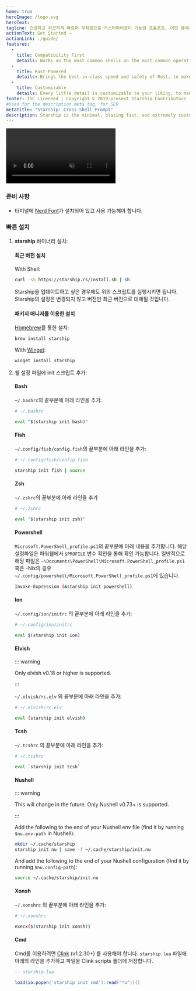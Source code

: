 ```yaml
---
home: true
heroImage: /logo.svg
heroText:
tagline: 간결하고 화끈하게 빠르며 무제한으로 커스터마이징이 가능한 프롬프트. 어떤 쉘에서든 사용할 수 있습니다!
actionText: Get Started →
actionLink: ./guide/
features:
  - 
    title: Compatibility First
    details: Works on the most common shells on the most common operating systems. Use it everywhere!
  - 
    title: Rust-Powered
    details: Brings the best-in-class speed and safety of Rust, to make your prompt as quick and reliable as possible.
  - 
    title: Customizable
    details: Every little detail is customizable to your liking, to make this prompt as minimal or feature-rich as you'd like it to be.
footer: ISC Licensed | Copyright © 2019-present Starship Contributors
#Used for the description meta tag, for SEO
metaTitle: "Starship: Cross-Shell Prompt"
description: Starship is the minimal, blazing fast, and extremely customizable prompt for any shell! Shows the information you need, while staying sleek and minimal. Quick installation available for Bash, Fish, ZSH, Ion, Tcsh, Elvish, Nu, Xonsh, Cmd, and PowerShell.
---
```


<div class="center">
  <video class="demo-video" muted autoplay loop playsinline>
    <source src="/demo.webm" type="video/webm">
    <source src="/demo.mp4" type="video/mp4">
  </video>
</div>

### 준비 사항

- 터미널에 [Nerd Font](https://www.nerdfonts.com/)가 설치되어 있고 사용 가능해야 합니다.

### 빠른 설치

1. **starship** 바이너리 설치:


   #### 최근 버전 설치

   With Shell:

   ```sh
   curl -sS https://starship.rs/install.sh | sh
   ```

   Starship을 업데이트하고 싶은 경우에도 위의 스크립트를 실행시키면 됩니다. Starship의 설정은 변경되지 않고 버전만 최근 버전으로 대체될 것입니다.


   #### 패키지 매니저를 이용한 설치

   [Homebrew](https://brew.sh/)를 통한 설치:

   ```sh
   brew install starship
   ```
   With [Winget](https://github.com/microsoft/winget-cli):

   ```powershell
   winget install starship
   ```

1. 쉘 설정 파일에 init 스크립트 추가:


   #### Bash

   `~/.bashrc`의 끝부분에 아래 라인을 추가:

   ```sh
   # ~/.bashrc

   eval "$(starship init bash)"
   ```


   #### Fish

   `~/.config/fish/config.fish`의 끝부분에 아래 라인을 추가:

   ```sh
   # ~/.config/fish/config.fish

   starship init fish | source
   ```


   #### Zsh

   `~/.zshrc`의 끝부분에 아래 라인을 추가

   ```sh
   # ~/.zshrc

   eval "$(starship init zsh)"
   ```


   #### Powershell

   `Microsoft.PowerShell_profile.ps1`의 끝부분에 아래 내용을 추가합니다. 해당 설정파일은 파워쉘에서 `$PROFILE` 변수 확인을 통해 확인 가능합니다. 일반적으로 해당 파일은 `~\Documents\PowerShell\Microsoft.PowerShell_profile.ps1` 혹은 -Nix의 경우 `~/.config/powershell/Microsoft.PowerShell_profile.ps1`에 있습니다.

   ```sh
   Invoke-Expression (&starship init powershell)
   ```


   #### Ion

   `~/.config/ion/initrc` 의 끝부분에 아래 라인을 추가:

   ```sh
   # ~/.config/ion/initrc

   eval $(starship init ion)
   ```


   #### Elvish

   ::: warning

   Only elvish v0.18 or higher is supported.

   :::

   `~/.elvish/rc.elv` 의 끝부분에 아래 라인을 추가:

   ```sh
   # ~/.elvish/rc.elv

   eval (starship init elvish)
   ```


   #### Tcsh

   `~/.tcshrc` 의 끝부분에 아래 라인을 추가:

   ```sh
   # ~/.tcshrc

   eval `starship init tcsh`
   ```


   #### Nushell

   ::: warning

   This will change in the future. Only Nushell v0.73+ is supported.

   :::

   Add the following to the end of your Nushell env file (find it by running `$nu.env-path` in Nushell):
   ```sh
   mkdir ~/.cache/starship
   starship init nu | save -f ~/.cache/starship/init.nu
   ```

   And add the following to the end of your Nushell configuration (find it by running `$nu.config-path`):

   ```sh
   source ~/.cache/starship/init.nu
   ```

   #### Xonsh

   `~/.xonshrc` 의 끝부분에 아래 라인을 추가:

   ```sh
   # ~/.xonshrc

   execx($(starship init xonsh))
   ```


   #### Cmd

   Cmd를 이용하려면 [Clink](https://chrisant996.github.io/clink/clink.html) (v1.2.30+) 를 사용해야 합니다. `starship.lua` 파일에 아래의 라인을 추가하고 파일을 Clink scripts 폴더에 저장합니다.

   ```lua
   -- starship.lua

   load(io.popen('starship init cmd'):read("*a"))()
   ```
